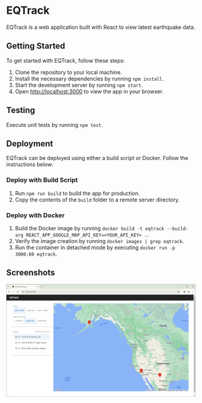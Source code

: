# EQTrack

EQTrack is a web application built with React to view latest earthquake data.

## Getting Started

To get started with EQTrack, follow these steps:

1. Clone the repository to your local machine.
2. Install the necessary dependencies by running `npm install`.
3. Start the development server by running `npm start`.
4. Open [http://localhost:3000](http://localhost:3000) to view the app in your browser.

## Testing

Execute unit tests by running `npm test`.

## Deployment

EQTrack can be deployed using either a build script or Docker. Follow the instructions below:

### Deploy with Build Script

1. Run `npm run build` to build the app for production.
2. Copy the contents of the `build` folder to a remote server directory.

### Deploy with Docker

1. Build the Docker image by running `docker build -t eqtrack --build-arg REACT_APP_GOOGLE_MAP_API_KEY=<YOUR_API_KEY> .`.
2. Verify the image creation by running `docker images | grep eqtrack`.
3. Run the container in detached mode by executing `docker run -p 3000:80 eqtrack`.

## Screenshots
![Web App Screenshot](./Screenshot.png)
